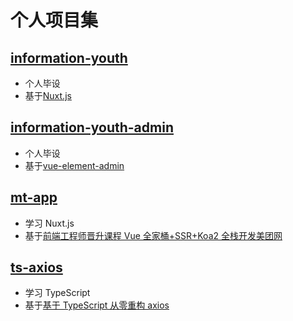 # 个人项目集

## [information-youth](https://github.com/bestlyg/projects/tree/information-youth)

- 个人毕设
- 基于[Nuxt.js](https://zh.nuxtjs.org)

## [information-youth-admin](https://github.com/bestlyg/projects/tree/information-youth-admin)

- 个人毕设
- 基于[vue-element-admin](https://panjiachen.gitee.io/vue-element-admin-site/zh/)

## [mt-app](https://github.com/bestlyg/projects/tree/mt-app)

- 学习 Nuxt.js
- 基于[前端工程师晋升课程 Vue 全家桶+SSR+Koa2 全栈开发美团网](https://coding.imooc.com/class/280.html)

## [ts-axios](https://github.com/bestlyg/projects/tree/ts-axios)

- 学习 TypeScript
- 基于[基于 TypeScript 从零重构 axios](https://coding.imooc.com/class/330.html)
